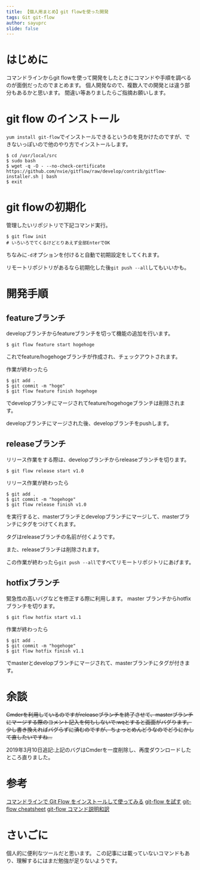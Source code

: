 ```yaml
---
title: 【個人用まとめ】git flowを使った開発
tags: Git git-flow
author: sayuprc
slide: false
---
```

# はじめに

コマンドラインからgit flowを使って開発をしたときにコマンドや手順を調べるのが面倒だったのでまとめます。
個人開発なので、複数人での開発とは違う部分もあるかと思います。
間違い等ありましたらご指摘お願いします。

# git flow のインストール

`yum install git-flow`でインストールできるというのを見かけたのですが、できないっぽいので他のやり方でインストールします。

```
$ cd /usr/local/src
$ sudo bash
$ wget -q -O - --no-check-certificate https://github.com/nvie/gitflow/raw/develop/contrib/gitflow-installer.sh | bash
$ exit
```

# git flowの初期化

管理したいリポジトリで下記コマンド実行。

```
$ git flow init
# いろいろでてくるけどとりあえず全部EnterでOK
```

ちなみに`-d`オプションを付けると自動で初期設定をしてくれます。

リモートリポジトリがあるなら初期化した後`git push --all`してもいいかも。

# 開発手順

## featureブランチ

developブランチからfeatureブランチを切って機能の追加を行います。

```
$ git flow feature start hogehoge
```

これでfeature/hogehogeブランチが作成され、チェックアウトされます。

作業が終わったら

```
$ git add .
$ git commit -m "hoge"
$ git flow feature finish hogehoge
```

でdevelopブランチにマージされてfeature/hogehogeブランチは削除されます。

developブランチにマージされた後、developブランチをpushします。

## releaseブランチ

リリース作業をする際は、developブランチからreleaseブランチを切ります。

```
$ git flow release start v1.0
```

リリース作業が終わったら

```
$ git add .
$ git commit -m "hogehoge"
$ git flow release finish v1.0
```

を実行すると、masterブランチとdevelopブランチにマージして、masterブランチにタグをつけてくれます。

タグはreleaseブランチの名前が付くようです。

また、releaseブランチは削除されます。

この作業が終わったら`git push --all`ですべてリモートリポジトリにあげます。

## hotfixブランチ

緊急性の高いバグなどを修正する際に利用します。
master ブランチからhotfixブランチを切ります。

```
$ git flow hotfix start v1.1
```

作業が終わったら

```
$ git add .
$ git commit -m "hogehoge"
$ git flow hotfix finish v1.1
```

でmasterとdevelopブランチにマージされて、masterブランチにタグが付きます。

# 余談

~~Cmderを利用しているのですがreleaseブランチを終了させて、masterブランチにマージする際のコメント記入を何もしないで:wqとすると画面がバグります。
少し書き換えればバグらずに済むのですが、ちょっとめんどうなのでどうにかして直したいですね…~~

2019年3月10日追記:上記のバグはCmderを一度削除し、再度ダウンロードしたところ直りました。
# 参考

[コマンドラインで Git Flow をインストールして使ってみる](https://qiita.com/CarlBrown23/items/84a6c1ce82f602eaa5a6)
[git-flow を試す](https://qiita.com/tanishi/items/09e72c65c0a0c9e1cc10)
[git-flow cheatsheet](https://danielkummer.github.io/git-flow-cheatsheet/index.ja_JP.html)
[git-flow コマンド説明和訳](https://gist.github.com/Getaji/f5fa9b588bf1bfa6e21a)

# さいごに

個人的に便利なツールだと思います。
この記事には載っていないコマンドもあり、理解するにはまだ勉強が足りないようです。
